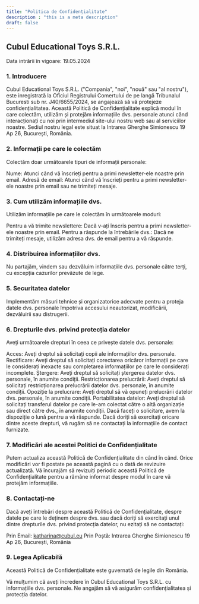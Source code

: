 ```yaml
---
title: "Politica de Confidențialitate"
description : "this is a meta description"
draft: false
---
```


## Cubul Educational Toys S.R.L.

Data intrării în vigoare: 19.05.2024

### 1. Introducere

Cubul Educational Toys S.R.L. ("Compania", "noi", "nouă" sau "al nostru"), este inregistrată la Oficiul Registrului Comertului de pe langă Tribunalul Bucuresti sub nr. J40/6655/2024, se angajează să vă protejeze confidențialitatea. Această Politică de Confidențialitate explică modul în care colectăm, utilizăm și protejăm informațiile dvs. personale atunci când interacționați cu noi prin intermediul site-ului nostru web sau al serviciilor noastre. Sediul nostru legal este situat la Intrarea Gherghe Simionescu 19 Ap 26, București, România.

### 2. Informații pe care le colectăm

Colectăm doar următoarele tipuri de informații personale:

Nume: Atunci când vă înscrieți pentru a primi newsletter-ele noastre prin email.
Adresă de email: Atunci când vă înscrieți pentru a primi newsletter-ele noastre prin email sau ne trimiteți mesaje.

### 3. Cum utilizăm informațiile dvs.

Utilizăm informațiile pe care le colectăm în următoarele moduri:

Pentru a vă trimite newslettere: Dacă v-ați înscris pentru a primi newsletter-ele noastre prin email.
Pentru a răspunde la întrebările dvs.: Dacă ne trimiteți mesaje, utilizăm adresa dvs. de email pentru a vă răspunde.

### 4. Distribuirea informațiilor dvs.

Nu partajăm, vindem sau dezvăluim informațiile dvs. personale către terți, cu excepția cazurilor prevăzute de lege.

### 5. Securitatea datelor

Implementăm măsuri tehnice și organizatorice adecvate pentru a proteja datele dvs. personale împotriva accesului neautorizat, modificării, dezvăluirii sau distrugerii.

### 6. Drepturile dvs. privind protecția datelor

Aveți următoarele drepturi în ceea ce privește datele dvs. personale:

Acces: Aveți dreptul să solicitați copii ale informațiilor dvs. personale.
Rectificare: Aveți dreptul să solicitați corectarea oricăror informații pe care le considerați inexacte sau completarea informațiilor pe care le considerați incomplete.
Ștergere: Aveți dreptul să solicitați ștergerea datelor dvs. personale, în anumite condiții.
Restricționarea prelucrării: Aveți dreptul să solicitați restricționarea prelucrării datelor dvs. personale, în anumite condiții.
Opoziție la prelucrare: Aveți dreptul să vă opuneți prelucrării datelor dvs. personale, în anumite condiții.
Portabilitatea datelor: Aveți dreptul să solicitați transferul datelor pe care le-am colectat către o altă organizație sau direct către dvs., în anumite condiții.
Dacă faceți o solicitare, avem la dispoziție o lună pentru a vă răspunde. Dacă doriți să exercitați oricare dintre aceste drepturi, vă rugăm să ne contactați la informațiile de contact furnizate.

### 7. Modificări ale acestei Politici de Confidențialitate

Putem actualiza această Politică de Confidențialitate din când în când. Orice modificări vor fi postate pe această pagină cu o dată de revizuire actualizată. Vă încurajăm să revizuiți periodic această Politică de Confidențialitate pentru a rămâne informat despre modul în care vă protejăm informațiile.

### 8. Contactați-ne

Dacă aveți întrebări despre această Politică de Confidențialitate, despre datele pe care le deținem despre dvs. sau dacă doriți să exercitați unul dintre drepturile dvs. privind protecția datelor, nu ezitați să ne contactați:

Prin Email: katharina@cubul.eu
Prin Poștă: Intrarea Gherghe Simionescu 19 Ap 26, București, România

### 9. Legea Aplicabilă

Această Politică de Confidențialitate este guvernată de legile din România.

Vă mulțumim că aveți încredere în Cubul Educational Toys S.R.L. cu informațiile dvs. personale. Ne angajăm să vă asigurăm confidențialitatea și protecția datelor.